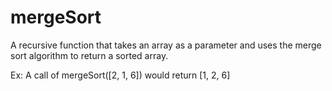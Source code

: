 # mergeSort

A recursive function that takes an array as a parameter and uses the merge sort algorithm to return a sorted array.

Ex: A call of mergeSort([2, 1, 6]) would return [1, 2, 6]
